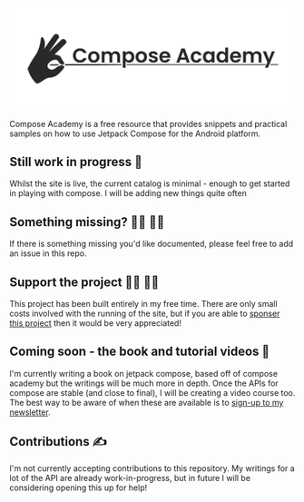 
![Compose Academy](compose_academy.png)

Compose Academy is a free resource that provides snippets and practical samples on how to use Jetpack Compose for the Android platform.

## Still work in progress 🚧

Whilst the site is live, the current catalog is minimal - enough to get started in playing with compose. I will be adding new things quite often

## Something missing? 🕵️‍♂️ 🕵️‍♀️

If there is something missing you'd like documented, please feel free to add an issue in this repo.

## Support the project 🙇‍♂️ 🙇‍♀️

This project has been built entirely in my free time. There are only small costs involved with the running of the site, but if you are able to [sponser this project](https://github.com/sponsors/hitherejoe) then it would be very appreciated!

## Coming soon - the book and tutorial videos 📰

I'm currently writing a book on jetpack compose, based off of compose academy but the writings will be much more in depth. Once the APIs for compose are stable (and close to final), I will be creating a video course too. The best way to be aware of when these are available is to [sign-up to my newsletter](https://mailchi.mp/648900712412/signup_exploring_mobile_development).

## Contributions ✍️

I'm not currently accepting contributions to this repository. My writings for a lot of the API are already work-in-progress, but in future I will be considering opening this up for help!
